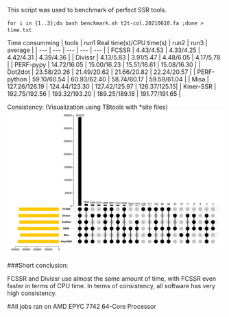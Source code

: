 This script was used to benchmark of perfect SSR tools.
```
for i in {1..3};do bash benckmark.sh t2t-col.20210610.fa ;done > time.txt
```


Time consumming
| tools | run1 Real time(s)/CPU time(s) | run2 | run3 | average | 
| --- | --- | --- | --- | --- |
| FCSSR | 4.43/4.53 | 4.33/4.25 | 4.42/4.31 | 4.39/4.36 |
| Divissr | 4.13/5.83 | 3.91/5.47 | 4.48/6.05 | 4.17/5.78 |
| PERF-pypy | 14.72/16.05 | 15.00/16.23 | 15.51/16.61 | 15.08/16.30 |
| Dot2dot | 23.58/20.26 | 21.49/20.62 | 21.66/20.82 | 22.24/20.57 |
| PERF-python | 59.10/60.54 | 60.93/62.40 | 58.74/60.17 | 59.59/61.04 |
| Misa | 127.26/126.19 | 124.44/123.30 | 127.42/125.97 | 126.37/125.15|
| Kmer-SSR | 192.75/192.56 | 193.32/193.20 | 189.25/189.18 | 191.77/191.65 |


Consistency: (Visualization using TBtools with *site files)
![image](https://github.com/Wenfei-Xian/FCSSR/blob/main/benchmark/Perfect/perfect-ssr.png)


###Short conclusion: 

FCSSR and Divissr use almost the same amount of time, with FCSSR even faster in terms of CPU time. In terms of consistency, all software has very high consistency.

#All jobs ran on AMD EPYC 7742 64-Core Processor
